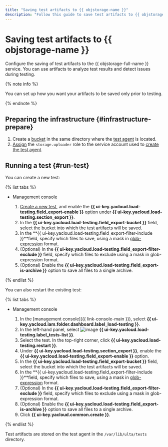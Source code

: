```yaml
---
title: "Saving test artifacts to {{ objstorage-name }}"
description: "Follow this guide to save test artifacts to {{ objstorage-name }}."
---
```


# Saving test artifacts to {{ objstorage-name }}

Configure the saving of test artifacts to the {{ objstorage-full-name }} service. You can use artifacts to analyze test results and detect issues during testing.

{% note info %}

You can set up how you want your artifacts to be saved only prior to testing.

{% endnote %}

## Preparing the infrastructure {#infrastructure-prepare}

1. Create a [bucket](../../storage/concepts/bucket.md) in the same directory where the [test agent](../concepts/agent.md) is located.
1. [Assign](../../iam/operations/sa/assign-role-for-sa.md) the `storage.uploader` role to the service account used to [create the test agent](create-agent.md).

## Running a test {#run-test}

You can create a new test:

{% list tabs %}

- Management console

   1. [Create a new test](../quickstart.md#run-test), and enable the **{{ ui-key.yacloud.load-testing.field_export-enable }}** option under **{{ ui-key.yacloud.load-testing.section_export }}**.
   1. In the **{{ ui-key.yacloud.load-testing.field_export-bucket }}** field, select the bucket into which the test artifacts will be saved.
   1. In the **{{ ui-key.yacloud.load-testing.field_export-filter-include }}**field, specify which files to save, using a mask in [glob-expression](https://en.wikipedia.org/wiki/Glob_(programming)) format.
   1. (Optional) In the **{{ ui-key.yacloud.load-testing.field_export-filter-exclude }}** field, specify which files to exclude using a mask in glob-expression format.
   1. (Optional) Enable the **{{ ui-key.yacloud.load-testing.field_export-is-archive }}** option to save all files to a single archive.

{% endlist %}

You can also restart the existing test:

{% list tabs %}

- Management console

   1. In the [management console]({{ link-console-main }}), select **{{ ui-key.yacloud.iam.folder.dashboard.label_load-testing }}**.
   1. In the left-hand panel, select ![image](../../_assets/load-testing/test.svg) **{{ ui-key.yacloud.load-testing.label_tests-list }}**.
   1. Select the test. In the top-right corner, click **{{ ui-key.yacloud.load-testing.restart }}**.
   1. Under **{{ ui-key.yacloud.load-testing.section_export }}**, enable the **{{ ui-key.yacloud.load-testing.field_export-enable }}** option.
   1. In the **{{ ui-key.yacloud.load-testing.field_export-bucket }}** field, select the bucket into which the test artifacts will be saved.
   1. In the **{{ ui-key.yacloud.load-testing.field_export-filter-include }}**field, specify which files to save, using a mask in [glob-expression](https://en.wikipedia.org/wiki/Glob_(programming)) format.
   1. (Optional) In the **{{ ui-key.yacloud.load-testing.field_export-filter-exclude }}** field, specify which files to exclude using a mask in glob-expression format.
   1. (Optional) Enable the **{{ ui-key.yacloud.load-testing.field_export-is-archive }}** option to save all files to a single archive.
   1. Click **{{ ui-key.yacloud.common.create }}**.

{% endlist %}

Test artifacts are stored on the test agent in the `/var/lib/ulta/tests` directory.